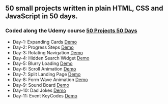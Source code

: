 ## 50 small projects written in plain HTML, CSS and JavaScript in 50 days.

### Coded along the Udemy course [50 Projects 50 Days](https://www.udemy.com/course/50-projects-50-days/)

- Day-1: Expanding Cards [Demo](https://milikkan.github.io/50-webprojects-in-50-days/day1/index.html)
- Day-2: Progress Steps [Demo](https://milikkan.github.io/50-webprojects-in-50-days/day2/index.html)
- Day-3: Rotating Navigation [Demo](https://milikkan.github.io/50-webprojects-in-50-days/day3/index.html)
- Day-4: Hidden Search Widget [Demo](https://milikkan.github.io/50-webprojects-in-50-days/day4/index.html)
- Day-5: Blurry Loading [Demo](https://milikkan.github.io/50-webprojects-in-50-days/day5/index.html)
- Day-6: Scroll Animation [Demo](https://milikkan.github.io/50-webprojects-in-50-days/day6/index.html)
- Day-7: Split Landing Page [Demo](https://milikkan.github.io/50-webprojects-in-50-days/day7/index.html)
- Day-8: Form Wave Animation [Demo](https://milikkan.github.io/50-webprojects-in-50-days/day8/index.html)
- Day-9: Sound Board [Demo](https://milikkan.github.io/50-webprojects-in-50-days/day9/index.html)
- Day-10: Dad Jokes [Demo](https://milikkan.github.io/50-webprojects-in-50-days/day10/index.html)
- Day-11: Event KeyCodes [Demo](https://milikkan.github.io/50-webprojects-in-50-days/day11/index.html)
